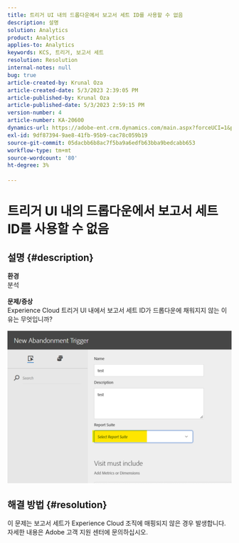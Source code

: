 ```yaml
---
title: 트리거 UI 내의 드롭다운에서 보고서 세트 ID를 사용할 수 없음
description: 설명
solution: Analytics
product: Analytics
applies-to: Analytics
keywords: KCS, 트리거, 보고서 세트
resolution: Resolution
internal-notes: null
bug: true
article-created-by: Krunal Oza
article-created-date: 5/3/2023 2:39:05 PM
article-published-by: Krunal Oza
article-published-date: 5/3/2023 2:59:15 PM
version-number: 4
article-number: KA-20600
dynamics-url: https://adobe-ent.crm.dynamics.com/main.aspx?forceUCI=1&pagetype=entityrecord&etn=knowledgearticle&id=1cb8f33f-c0e9-ed11-a7c6-6045bd006b4b
exl-id: 9df87394-9ae8-41fb-95b9-cac78c059b19
source-git-commit: 05dacbb6b8ac7f5ba9a6edfb63bba9bedcabb653
workflow-type: tm+mt
source-wordcount: '80'
ht-degree: 3%

---
```


# 트리거 UI 내의 드롭다운에서 보고서 세트 ID를 사용할 수 없음

## 설명 {#description}

<b>환경</b><br>분석<br> <br><b>문제/증상</b><br>Experience Cloud 트리거 UI 내에서 보고서 세트 ID가 드롭다운에 채워지지 않는 이유는 무엇입니까?

![](assets/___20b8f33f-c0e9-ed11-a7c6-6045bd006b4b___.png)

## 해결 방법 {#resolution}

이 문제는 보고서 세트가 Experience Cloud 조직에 매핑되지 않은 경우 발생합니다. 자세한 내용은 Adobe 고객 지원 센터에 문의하십시오.

<br>

